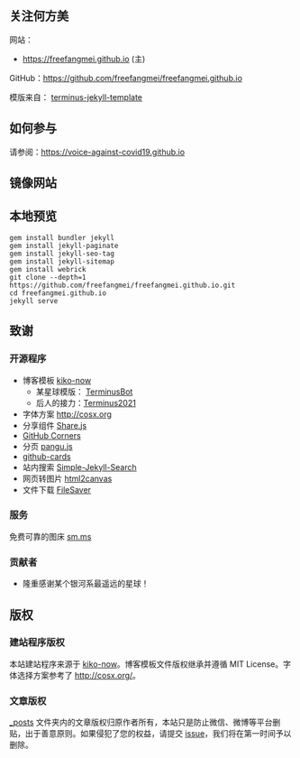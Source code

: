## 关注何方美

网站：  
- https://freefangmei.github.io (主)

GitHub：<https://github.com/freefangmei/freefangmei.github.io>

模版来自： [terminus-jekyll-template](https://github.com/TerminusBot/terminus-jekyll-template)


## 如何参与

请参阅：https://voice-against-covid19.github.io


## 镜像网站


## 本地预览

```
gem install bundler jekyll
gem install jekyll-paginate
gem install jekyll-seo-tag
gem install jekyll-sitemap
gem install webrick
git clone --depth=1 https://github.com/freefangmei/freefangmei.github.io.git
cd freefangmei.github.io
jekyll serve
```

## 致谢

### 开源程序

- 博客模板 [kiko-now](https://github.com/AWEEKJ/kiko-now)
  - 某星球模版： [TerminusBot](https://github.com/TerminusBot/terminus-jekyll-template)
  - 后人的接力：[Terminus2021](https://github.com/Terminus2021/TermJekyll-template)
- 字体方案 <http://cosx.org>
- 分享组件 [Share.js](https://github.com/overtrue/share.js)
- [GitHub Corners](http://tholman.com/github-corners/)
- 分页 [pangu.js](https://github.com/vinta/pangu.js)
- [github-cards](https://github.com/lepture/github-cards)
- 站内搜索 [Simple-Jekyll-Search](https://github.com/christian-fei/Simple-Jekyll-Search)
- 网页转图片 [html2canvas](http://html2canvas.hertzen.com) 
- 文件下载 [FileSaver](http://purl.eligrey.com/github/FileSaver.js/blob/master/FileSaver.js) 

### 服务

免费可靠的图床 [sm.ms](https://sm.ms/)


### 贡献者

- 隆重感谢某个银河系最遥远的星球！


## 版权

### 建站程序版权

本站建站程序来源于 [kiko-now](https://github.com/AWEEKJ/kiko-now)。博客模板文件版权继承并遵循 MIT License。字体选择方案参考了 <http://cosx.org/>。

### 文章版权

[\_posts](https://github.com/freefangmei/freefangmei.github.io/tree/master/_posts) 文件夹内的文章版权归原作者所有，本站只是防止微信、微博等平台删贴，出于善意原则。如果侵犯了您的权益，请提交 [issue](https://github.com/freefangmei/freefangmei.github.io/issues)，我们将在第一时间予以删除。
